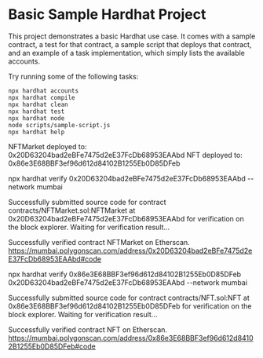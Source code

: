 # Basic Sample Hardhat Project

This project demonstrates a basic Hardhat use case. It comes with a sample contract, a test for that contract, a sample script that deploys that contract, and an example of a task implementation, which simply lists the available accounts.

Try running some of the following tasks:

```shell
npx hardhat accounts
npx hardhat compile
npx hardhat clean
npx hardhat test
npx hardhat node
node scripts/sample-script.js
npx hardhat help
```

NFTMarket deployed to: 0x20D63204bad2eBFe7475d2eE37FcDb68953EAAbd
NFT deployed to: 0x86e3E68BBF3ef96d612d84102B1255Eb0D85DFeb

npx hardhat verify 0x20D63204bad2eBFe7475d2eE37FcDb68953EAAbd --network mumbai

Successfully submitted source code for contract
contracts/NFTMarket.sol:NFTMarket at 0x20D63204bad2eBFe7475d2eE37FcDb68953EAAbd
for verification on the block explorer. Waiting for verification result...

Successfully verified contract NFTMarket on Etherscan.
https://mumbai.polygonscan.com/address/0x20D63204bad2eBFe7475d2eE37FcDb68953EAAbd#code




npx hardhat verify 0x86e3E68BBF3ef96d612d84102B1255Eb0D85DFeb 0x20D63204bad2eBFe7475d2eE37FcDb68953EAAbd --network mumbai

Successfully submitted source code for contract
contracts/NFT.sol:NFT at 0x86e3E68BBF3ef96d612d84102B1255Eb0D85DFeb
for verification on the block explorer. Waiting for verification result...

Successfully verified contract NFT on Etherscan.
https://mumbai.polygonscan.com/address/0x86e3E68BBF3ef96d612d84102B1255Eb0D85DFeb#code